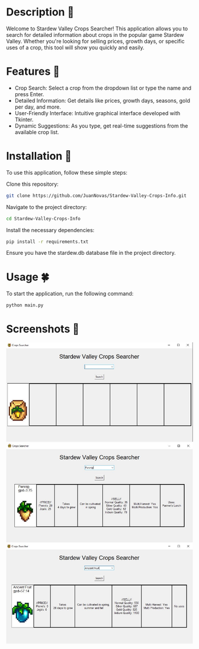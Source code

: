 # Description 🌾
Welcome to Stardew Valley Crops Searcher! This application allows you to search for detailed information about crops in the popular game Stardew Valley. Whether you're looking for selling prices, growth days, or specific uses of a crop, this tool will show you quickly and easily.

# Features 🌿
- Crop Search: Select a crop from the dropdown list or type the name and press Enter.
- Detailed Information: Get details like prices, growth days, seasons, gold per day, and more.
- User-Friendly Interface: Intuitive graphical interface developed with Tkinter.
- Dynamic Suggestions: As you type, get real-time suggestions from the available crop list.
  
# Installation 🌱
To use this application, follow these simple steps:

Clone this repository:
  ```bash
git clone https://github.com/JuanNovas/Stardew-Valley-Crops-Info.git
```
Navigate to the project directory:
  ```bash
cd Stardew-Valley-Crops-Info
```
Install the necessary dependencies:
  ```bash
pip install -r requirements.txt
```
Ensure you have the stardew.db database file in the project directory.

# Usage 🍀
To start the application, run the following command:

  ```bash
python main.py
```

# Screenshots 🌵
![Screenshot form the app](images/screenshots/screenshot1.jpg)
![Screenshot form the app x2](images/screenshots/screenshot2.jpg)
![Screenshot form the app x3](images/screenshots/screenshot3.jpg)

